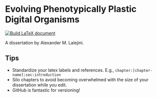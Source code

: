 # Evolving Phenotypically Plastic Digital Organisms

[![Build LaTeX document](https://github.com/amlalejini/DISSERTATION---EVOLVING-PHENOTYPICALLY-PLASTIC-DIGITAL-ORGANISMS/actions/workflows/build-latex.yml/badge.svg)](https://github.com/amlalejini/DISSERTATION---EVOLVING-PHENOTYPICALLY-PLASTIC-DIGITAL-ORGANISMS/actions/workflows/build-latex.yml)

A dissertation by Alexander M. Lalejini.

## Tips

- Standardize your latex labels and references. E.g., `chapter:[chapter-name]:sec:introduction`
- Silo chapters to avoid becoming overwhelmed with the size of your dissertation while you edit.   
- GitHub is fantastic for versioning! 
